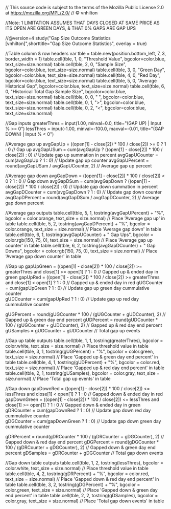 // This source code is subject to the terms of the Mozilla Public License 2.0 at https://mozilla.org/MPL/2.0/
// © vnhilton

//Note: 1 LIMITATION ASSUMES THAT DAYS CLOSED AT SAME PRICE AS ITS OPEN ARE GREEN DAYS, & THAT 0% GAPS ARE GAP UPS

//@version=4
study("Gap Size Outcome Statistics [vnhilton]",shorttitle="Gap Size Outcome Statistics", overlay = true)

//Table column & row headers
var tble = table.new(position.bottom_left, 7, 3, border_width = 1)
table.cell(tble, 1, 0, "Threshold Value", bgcolor=color.blue, text_size=size.normal)
table.cell(tble, 2, 0, "Sample Size", bgcolor=color.blue, text_size=size.normal)
table.cell(tble, 3, 0, "Green Day", bgcolor=color.blue, text_size=size.normal)
table.cell(tble, 4, 0, "Red Day", bgcolor=color.blue, text_size=size.normal)
table.cell(tble, 5, 0, "Average Historical Gap", bgcolor=color.blue, text_size=size.normal)
table.cell(tble, 6, 0, "Historical Total Gap Sample Size", bgcolor=color.blue, text_size=size.normal)
table.cell(tble, 0, 0, " ", bgcolor=color.blue, text_size=size.normal)
table.cell(tble, 0, 1, ">", bgcolor=color.blue, text_size=size.normal)
table.cell(tble, 0, 2, "<", bgcolor=color.blue, text_size=size.normal)

//Gap inputs
greaterThres = input(1.00, minval=0.0, title="(GAP UP) | Input % >= 0")
lessThres = input(-1.00, minval=-100.0, maxval=-0.01, title="(GAP DOWN) | Input % < 0")

//Average gap up
avgGapUp = ((open[1] - close[2]) * 100 / close[2]) >= 0 ? 1 : 0                                            // Gap up
avgGapUSum = cum(avgGapUp ? ((open[1] - close[2]) * 100 / close[2]) : 0)                                   // Update gap up summation in percent
avgGapUCounter = cum(avgGapUp ? 1 : 0)                                                                     // Update gap up counter
avgGapUPercent = round(avgGapUSum / avgGapUCounter, 2)                                                     // Average gap up percent

//Average gap down
avgGapDown = ((open[1] - close[2]) * 100 / close[2]) < 0 ? 1 : 0                                           // Gap down
avgGapDSum = cum(avgGapDown ? ((open[1] - close[2]) * 100 / close[2]) : 0)                                 // Update gap down summation in percent
avgGapDCounter = cum(avgGapDown ? 1 : 0)                                                                   // Update gap down counter
avgGapDPercent = round(avgGapDSum / avgGapDCounter, 2)                                                     // Average gap down percent

//Average gap outputs
table.cell(tble, 5, 1, tostring(avgGapUPercent) + "%", bgcolor = color.orange, text_size = size.normal)    // Place 'Average gap up' in table
table.cell(tble, 5, 2, tostring(avgGapDPercent) + "%", bgcolor = color.orange, text_size = size.normal)    // Place 'Average gap down' in table
table.cell(tble, 6, 1, tostring(avgGapUCounter) + " Gap Ups", bgcolor = color.rgb(150, 75, 0), text_size = size.normal) // Place 'Average gap up counter' in table
table.cell(tble, 6, 2, tostring(avgGapDCounter) + " Gap Downs", bgcolor = color.rgb(150, 75, 0), text_size = size.normal) // Place 'Average gap down counter' in table

//Gap up
gapUpGreen = ((open[1] - close[2]) * 100 / close[2]) >= greaterThres and close[1] >= open[1] ? 1 : 0       // Gapped up & ended day in green
gapUpRed = ((open[1] - close[2]) * 100 / close[2]) >= greaterThres and close[1] < open[1] ? 1 : 0          // Gapped up & ended day in red
gUGCounter = cum(gapUpGreen ? 1 : 0)                                                                       // Update gap up green day cummulative counter                                                                  
gUDCounter = cum(gapUpRed ? 1 : 0)                                                                         // Update gap up red day cummulative counter

gUGPercent = round(gUGCounter * 100 / (gUGCounter + gUDCounter), 2)                                        // Gapped up & green day end percent
gUDPercent = round(gUDCounter * 100 / (gUGCounter + gUDCounter), 2)                                        // Gapped up & red day end percent
gUSamples  = gUGCounter + gUDCounter                                                                       // Total gap up events 

//Gap up table outputs
table.cell(tble, 1, 1, tostring(greaterThres), bgcolor = color.white, text_size = size.normal)             // Place threshold value in table
table.cell(tble, 3, 1, tostring(gUGPercent) + "%", bgcolor = color.green, text_size = size.normal)         // Place 'Gapped up & green day end percent' in table
table.cell(tble, 4, 1, tostring(gUDPercent) + "%", bgcolor = color.red, text_size = size.normal)           // Place 'Gapped up & red day end percent' in table
table.cell(tble, 2, 1, tostring(gUSamples), bgcolor = color.gray, text_size = size.normal)                 // Place 'Total gap up events' in table

//Gap down
gapDownRed = ((open[1] - close[2]) * 100 / close[2]) <= lessThres and close[1] < open[1] ? 1 : 0           // Gapped down & ended day in red
gapDownGreen = ((open[1] - close[2]) * 100 / close[2]) <= lessThres and close[1] >= open[1] ? 1 : 0        // Gapped down & ended day in green
gDRCounter = cum(gapDownRed ? 1 : 0)                                                                       // Update gap down red day cummulative counter    
gDGCounter = cum(gapDownGreen ? 1 : 0)                                                                     // Update gap down green day cummulative counter  

gDRPercent = round(gDRCounter * 100 / (gDRCounter + gDGCounter), 2)                                        // Gapped down & red day end percent
gDGPercent = round(gDGCounter * 100 / (gDRCounter + gDGCounter), 2)                                        // Gapped down & green day end percent
gDSamples = gDRCounter + gDGCounter                                                                        // Total gap down events 

//Gap down table outputs
table.cell(tble, 1, 2, tostring(lessThres), bgcolor = color.white, text_size = size.normal)                // Place threshold value in table
table.cell(tble, 4, 2, tostring(gDRPercent) + "%", bgcolor = color.red, text_size = size.normal)           // Place 'Gapped down & red day end percent' in table
table.cell(tble, 3, 2, tostring(gDGPercent) + "%", bgcolor = color.green, text_size = size.normal)         // Place 'Gapped down & green day end percent' in table
table.cell(tble, 2, 2, tostring(gDSamples), bgcolor = color.gray, text_size = size.normal)                 // Place 'Total gap down events' in table